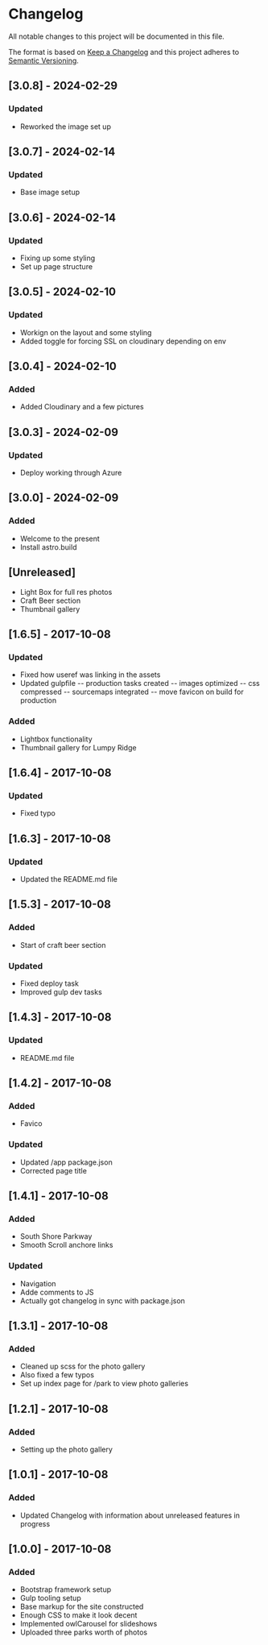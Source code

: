 # Changelog
All notable changes to this project will be documented in this file.

The format is based on [Keep a Changelog](http://keepachangelog.com/en/1.0.0/)
and this project adheres to [Semantic Versioning](http://semver.org/spec/v2.0.0.html).

## [3.0.8] - 2024-02-29
### Updated 
- Reworked the image set up

## [3.0.7] - 2024-02-14
### Updated 
- Base image setup

## [3.0.6] - 2024-02-14
### Updated 
- Fixing up some styling
- Set up page structure

## [3.0.5] - 2024-02-10
### Updated 
- Workign on the layout and some styling
- Added toggle for forcing SSL on cloudinary depending on env

## [3.0.4] - 2024-02-10
### Added 
- Added Cloudinary and a few pictures

## [3.0.3] - 2024-02-09
### Updated 
- Deploy working through Azure

## [3.0.0] - 2024-02-09
### Added 
- Welcome to the present
- Install astro.build

## [Unreleased]
- Light Box for full res photos
- Craft Beer section
- Thumbnail gallery

## [1.6.5] - 2017-10-08
### Updated 
- Fixed how useref was linking in the assets
- Updated gulpfile
-- production tasks created
-- images optimized
-- css compressed
-- sourcemaps integrated
-- move favicon on build for production

### Added
- Lightbox functionality
- Thumbnail gallery for Lumpy Ridge
 

## [1.6.4] - 2017-10-08
### Updated 
- Fixed typo 

## [1.6.3] - 2017-10-08
### Updated 
- Updated the README.md file 

## [1.5.3] - 2017-10-08
### Added
- Start of craft beer section 

### Updated 
- Fixed deploy task
- Improved gulp dev tasks

## [1.4.3] - 2017-10-08
### Updated 
- README.md file 

## [1.4.2] - 2017-10-08
### Added
- Favico

### Updated 
- Updated /app package.json
- Corrected page title

## [1.4.1] - 2017-10-08
### Added
- South Shore Parkway 
- Smooth Scroll anchore links

### Updated
- Navigation
- Adde comments to JS
- Actually got changelog in sync with package.json

## [1.3.1] - 2017-10-08
### Added
- Cleaned up scss for the photo gallery
- Also fixed a few typos
- Set up index page for /park to view photo galleries

## [1.2.1] - 2017-10-08
### Added
- Setting up the photo gallery

## [1.0.1] - 2017-10-08
### Added
- Updated Changelog with information about unreleased features in progress 

## [1.0.0] - 2017-10-08
### Added
- Bootstrap framework setup
- Gulp tooling setup
- Base markup for the site constructed
- Enough CSS to make it look decent
- Implemented owlCarousel for slideshows
- Uploaded three parks worth of photos

